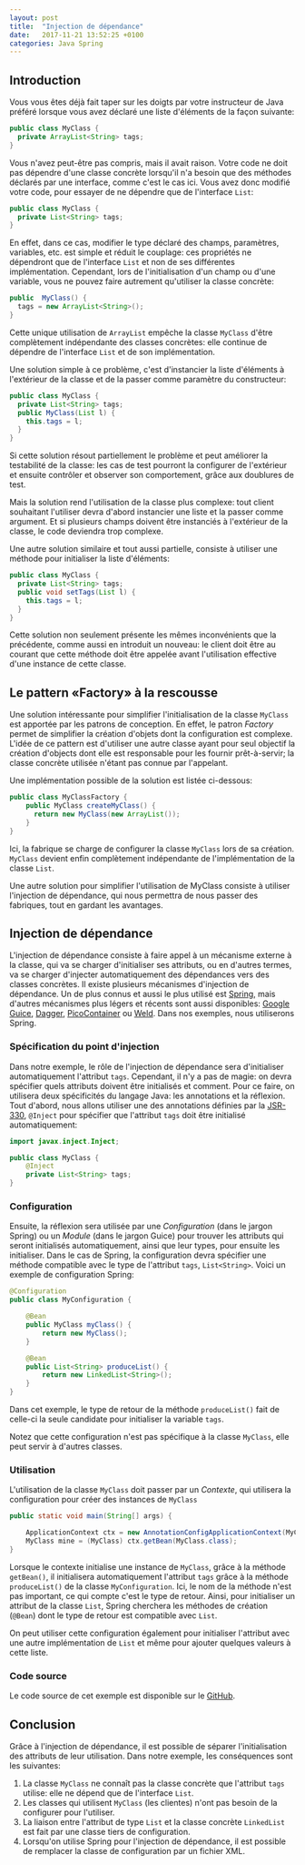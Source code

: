 ```yaml
---
layout: post
title:  "Injection de dépendance"
date:   2017-11-21 13:52:25 +0100
categories: Java Spring
---
```


## Introduction

Vous vous êtes déjà fait taper sur les doigts par votre instructeur de Java préféré lorsque vous avez déclaré une liste d'éléments de la façon suivante:

```java
public class MyClass {
  private ArrayList<String> tags;
}
```
Vous n'avez peut-être pas compris, mais il avait raison. 
Votre code ne doit pas dépendre d'une classe concrète lorsqu'il n'a besoin que des méthodes déclarés par une interface, comme c'est le cas ici.
Vous avez donc modifié votre code, pour essayer de ne dépendre que de l'interface `List`:

```java
public class MyClass {
  private List<String> tags;
}
```

En effet, dans ce cas, modifier le type déclaré des champs, paramètres, variables, etc. est simple et réduit le couplage: 
ces propriétés ne dépendront que de l'interface `List` et non de ses différentes implémentation.
Cependant, lors de l'initialisation d'un champ ou d'une variable, vous ne pouvez faire autrement qu'utiliser la classe concrète:

```java
public  MyClass() {
  tags = new ArrayList<String>();
}
```

Cette unique utilisation de `ArrayList` empêche la classe `MyClass` d'être complètement indépendante des classes concrètes: elle continue de
dépendre de l'interface `List` et de son implémentation.

Une solution simple à ce problème, c'est d'instancier la liste d'éléments à l'extérieur de la classe et de la passer comme paramètre du constructeur:

```java
public class MyClass {
  private List<String> tags;
  public MyClass(List l) {
    this.tags = l;
  }
}
```
Si cette solution résout partiellement le problème et peut améliorer la testabilité de la classe: les cas de test pourront la configurer de 
l'extérieur et ensuite contrôler et observer son comportement, grâce aux doublures de test.

Mais la solution rend l'utilisation de la classe plus complexe:
tout client souhaitant l'utiliser devra d'abord instancier une liste et la passer comme argument.
Et si plusieurs champs doivent être instanciés à l'extérieur de la classe, le code deviendra trop complexe.

Une autre solution similaire et tout aussi partielle, consiste à utiliser une méthode pour initialiser la liste d'éléments:

```java
public class MyClass {
  private List<String> tags;
  public void setTags(List l) {
    this.tags = l;
  }
}
```

Cette solution non seulement présente les mêmes inconvénients  que la précédente, comme aussi en introduit un nouveau:
le client doit être au courant que cette méthode doit être appelée avant l'utilisation effective d'une instance de cette classe.

## Le pattern «Factory» à la rescousse

Une solution intéressante pour simplifier l'initialisation de la classe `MyClass` est apportée par les patrons de conception.
En effet, le patron _Factory_ permet de simplifier la création d'objets dont la configuration est complexe. 
L'idée de ce pattern est d'utiliser une autre classe ayant pour seul objectif la création d'objects dont elle est responsable 
pour les fournir prêt-à-servir; la classe concrète utilisée n'étant pas connue par l'appelant.

Une implémentation possible de la solution est listée ci-dessous:



```java
public class MyClassFactory {
    public MyClass createMyClass() {
      return new MyClass(new ArrayList());
    }
}
```

Ici, la fabrique se charge de configurer la classe `MyClass` lors de sa création. 
`MyClass` devient enfin complètement indépendante de l'implémentation de la classe `List`.

Une autre solution pour simplifier l'utilisation de MyClass consiste à utiliser l'injection de dépendance,
qui nous permettra de nous passer des fabriques, tout en gardant les avantages.


## Injection de dépendance

L'injection de dépendance consiste à faire appel à un mécanisme externe à la classe, qui va se charger d'initialiser ses attributs,
ou en d'autres termes, va se charger d'injecter automatiquement des dépendances vers des classes concrètes. 
Il existe plusieurs mécanismes d'injection de dépendance. Un de plus connus et aussi le plus utilisé est [Spring](https://spring.io),
mais d'autres mécanismes plus légers et récents sont aussi disponibles: [Google Guice](https://github.com/google/guice),
[Dagger](http://square.github.io/dagger/), [PicoContainer](http://picocontainer.com/) ou [Weld](http://weld.cdi-spec.org).
Dans nos exemples, nous utiliserons Spring.


### Spécification du point d'injection

Dans notre exemple, le rôle de l'injection de dépendance sera d'initialiser automatiquement l'attribut `tags`.
Cependant, il n'y a pas de magie: on devra spécifier quels attributs doivent être initialisés et comment.
Pour ce faire, on utilisera deux spécificités du langage Java: les annotations et la réflexion.
Tout d'abord, nous allons utiliser une des annotations définies par la [JSR-330](http://javax-inject.github.io/javax-inject/),
`@Inject` pour spécifier que l'attribut `tags` doit être initialisé automatiquement:


```java
import javax.inject.Inject;

public class MyClass {
    @Inject
    private List<String> tags;
}
```

### Configuration

Ensuite, la réflexion sera utilisée par une _Configuration_ (dans le jargon Spring) 
ou un _Module_  (dans le jargon Guice)
pour trouver les attributs qui seront initialisés automatiquement, ainsi que leur types, pour ensuite les initialiser.
Dans le cas de Spring, la configuration devra spécifier une méthode compatible avec le type de l'attribut `tags`, `List<String>`.
Voici un exemple de configuration Spring:

```java
@Configuration
public class MyConfiguration {

    @Bean
    public MyClass myClass() {
        return new MyClass();
    }

    @Bean
    public List<String> produceList() {
        return new LinkedList<String>();
    }
}
```

Dans cet exemple, le type de retour de la méthode `produceList()` fait de celle-ci la seule candidate pour initialiser la variable `tags`.

Notez que cette configuration n'est pas spécifique à la classe `MyClass`, elle peut servir à d'autres classes. 

### Utilisation

L'utilisation de la classe `MyClass` doit passer par un _Contexte_, qui utilisera la configuration pour créer des instances de `MyClass`

```java
public static void main(String[] args) {

    ApplicationContext ctx = new AnnotationConfigApplicationContext(MyConfiguration.class);
    MyClass mine = (MyClass) ctx.getBean(MyClass.class);
}
```

Lorsque le contexte initialise une instance de `MyClass`, grâce à la méthode `getBean()`, il initialisera automatiquement l'attribut `tags` grâce à la
méthode `produceList()` de la classe `MyConfiguration`.
Ici, le nom de la méthode n'est pas important, ce qui compte c'est le type de retour. Ainsi, pour initialiser un attribut de la classe `List`,
Spring cherchera les méthodes de création (`@Bean`) dont le type de retour est compatible avec `List`.


On peut utiliser cette configuration également pour initialiser l'attribut avec une autre implémentation de `List` et même pour ajouter quelques valeurs à cette liste.

### Code source

Le code source de cet exemple est disponible sur le [GitHub](https://github.com/sunye/blog-examples/tree/master/dependency-injection).

## Conclusion

Grâce à l'injection de dépendance, il est possible de séparer l'initialisation des attributs de leur utilisation.
Dans notre exemple, les conséquences sont les suivantes:

1. La classe `MyClass` ne connaît pas la classe concrète que l'attribut `tags` utilise: elle ne dépend que de l'interface `List`.
1. Les classes qui utilisent `MyClass` (les clientes) n'ont pas besoin de la configurer pour l'utiliser.
1. La liaison entre l'attribut de type `List` et la classe concrète `LinkedList` est fait par une classe tiers de configuration.
1. Lorsqu'on utilise Spring pour l'injection de dépendance, il est possible de remplacer la classe de configuration par un fichier XML. 

